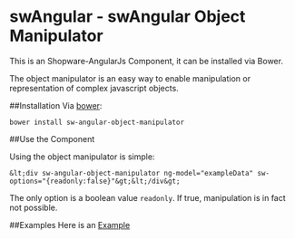 swAngular - swAngular Object Manipulator
=====================================

This is an Shopware-AngularJs Component, it can be installed via Bower.

The object manipulator is an easy way to enable manipulation or representation of complex javascript objects.

##Installation
Via [bower](http://wwww.bower.io):

	bower install sw-angular-object-manipulator
	
##Use the Component

Using the object manipulator is simple:

    &lt;div sw-angular-object-manipulator ng-model="exampleData" sw-options="{readonly:false}"&gt;&lt;/div&gt;

The only option is a boolean value `readonly`. If true, manipulation is in fact not possible.

##Examples
Here is an [Example](http://swangular.shopware.de.cloud2-vm153.de-nserver.de/#/objectManipulator)

